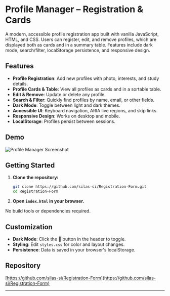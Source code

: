 # Profile Manager – Registration & Cards

A modern, accessible profile registration app built with vanilla JavaScript, HTML, and CSS. Users can register, edit, and remove profiles, which are displayed both as cards and in a summary table. Features include dark mode, search/filter, localStorage persistence, and responsive design.

## Features

- **Profile Registration**: Add new profiles with photo, interests, and study details.
- **Profile Cards & Table**: View all profiles as cards and in a sortable table.
- **Edit & Remove**: Update or delete any profile.
- **Search & Filter**: Quickly find profiles by name, email, or other fields.
- **Dark Mode**: Toggle between light and dark themes.
- **Accessible UI**: Keyboard navigation, ARIA live regions, and skip links.
- **Responsive Design**: Works on desktop and mobile.
- **LocalStorage**: Profiles persist between sessions.

## Demo

![Profile Manager Screenshot](screenshot.png)

## Getting Started

1. **Clone the repository:**
   ```bash
   git clone https://github.com/silas-si/Registration-Form.git
   cd Registration-Form
   ```

2. **Open `index.html` in your browser.**

No build tools or dependencies required.

## Customization

- **Dark Mode**: Click the 🌙 button in the header to toggle.
- **Styling**: Edit `styles.css` for color and layout changes.
- **Persistence**: Data is saved in your browser's localStorage.

## Repository

[https://github.com/silas-si/Registration-Form](https://github.com/silas-si/Registration-Form)

---